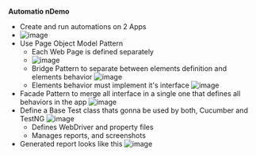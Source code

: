 **Automatio nDemo**

- Create and run automations on 2 Apps
- ![image](https://github.com/user-attachments/assets/96e70a1a-81a1-4b91-9248-754c74b67f4c)
- Use Page Object Model Pattern
  - Each Web Page is defined separately
  - ![image](https://github.com/user-attachments/assets/8aed3769-3c9f-48db-b3e8-1f57a04f7bfa)
  - Bridge Pattern to separate between elements definition and elements behavior
    ![image](https://github.com/user-attachments/assets/4af38852-5df8-458b-822b-be039127870f)
  - Elements behavior must implement it's interface
    ![image](https://github.com/user-attachments/assets/7fbd9e7f-9e58-49c6-95b6-91c90bf7db51)
- Facade Pattern to merge all interface in a single one that defines all behaviors  in the app
  ![image](https://github.com/user-attachments/assets/fdf7468e-4b45-4dc1-92cc-a1aba016e881)
- Define a Base Test class thats gonna be used by both, Cucumber and TestNG
  ![image](https://github.com/user-attachments/assets/b637e79f-689b-466b-940a-9a1eae582945)
  - Defines WebDriver and property files
  - Manages reports, and screenshots
- Generated report looks like this
  ![image](https://github.com/user-attachments/assets/bb1e3660-963c-47b9-83e3-a1cb50871bd2)
